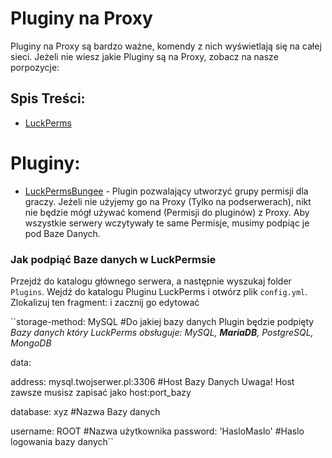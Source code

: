 # Pluginy na Proxy
Pluginy na Proxy są bardzo ważne, komendy z nich wyświetlają się na całej sieci. Jeżeli nie wiesz jakie Pluginy są na Proxy, zobacz na nasze porpozycje:

## Spis Treści:
- [LuckPerms](https://)

# Pluginy:
- [LuckPermsBungee](https://luckperms.net/download) - Plugin pozwalający utworzyć grupy permisji dla graczy. Jeżeli nie użyjemy go na Proxy (Tylko na podserwerach), nikt nie będzie mógł używać komend (Permisji do pluginów) z Proxy. Aby wszystkie serwery wczytywały te same Permisje, musimy podpiąc je pod Baze Danych. 

### Jak podpiąć Baze danych w LuckPermsie
Przejdź do katalogu głównego serwera, a następnie wyszukaj folder `Plugins`. Wejdź do katalogu Pluginu LuckPerms i otwórz plik `config.yml`.
Zlokalizuj ten fragment: i zacznij go edytować

``storage-method: MySQL #Do jakiej bazy danych Plugin będzie podpięty *Bazy danych który LuckPerms obsługuje:  MySQL, **MariaDB**, PostgreSQL, MongoDB*

data:

  address: mysql.twojserwer.pl:3306 #Host Bazy Danych Uwaga! Host zawsze musisz zapisać jako host:port_bazy

  database: xyz #Nazwa Bazy danych

  username: ROOT #Nazwa użytkownika
  password: 'HasloMaslo' #Haslo logowania bazy danych``

